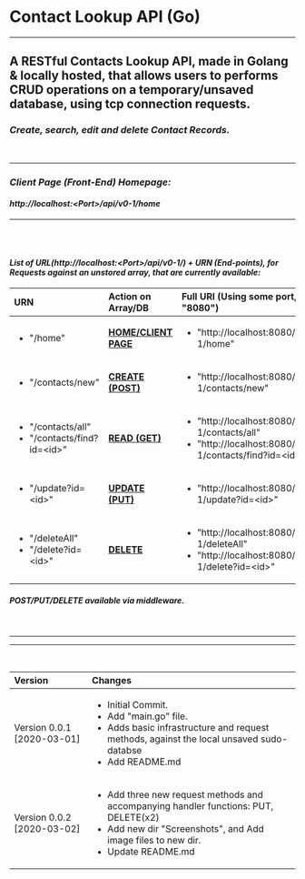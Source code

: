 # Contact Lookup API (Go)


***


## A RESTful Contacts Lookup API, made in Golang & locally hosted, that allows users to performs CRUD operations on a temporary/unsaved database, using tcp connection requests.

### <i> Create, search, edit and delete Contact Records.

<br>

***

### Client Page (Front-End) Homepage: <br>
#### <b>http://localhost:<Port\>/api/v0-1/home</b>

***

<br><br>

#### List of URL(http://localhost:<Port\>/api/v0-1/) + URN (End-points), for Requests against an unstored array, that are currently available:

| URN | Action on Array/DB | Full URI (Using some port, e.g. "8080") |
|:---|:---|:---|
| <ul><li>"/home"</li></ul> | <b><u>HOME/CLIENT PAGE</u></b> | <ul><li>"http://localhost:8080/api/v0-1/home"</li></ul> |
| <ul><li>"/contacts/new"</li></ul> | <b><u>CREATE (POST)</u></b> | <ul><li>"http://localhost:8080/api/v0-1/contacts/new"</li></ul> |
| <ul><li>"/contacts/all"</li><li>"/contacts/find?id=\<id\>"</li></ul> | <b><u>READ (GET)</u></b> | <ul><li>"http://localhost:8080/api/v0-1/contacts/all"</li><li>"http://localhost:8080/api/v0-1/contacts/find?id=<id\>"</li></ul> |
| <ul><li>"/update?id=\<id\>"</li></ul> | <b><u>UPDATE (PUT)</u></b> | <ul><li>"http://localhost:8080/api/v0-1/update?id=\<id\>"</li></ul> |
| <ul><li>"/deleteAll"</li><li>"/delete?id=\<id\>"</li></ul> | <b><u>DELETE</u></b> | <ul><li>"http://localhost:8080/api/v0-1/deleteAll"</li><li>"http://localhost:8080/api/v0-1/delete?id=\<id\>"</li></ul> |


##### POST/PUT/DELETE available via middleware.

<br>

***
***

<br>

|Version| Changes|
|:---|:---|
|Version 0.0.1 [2020-03-01]|<ul><li>Initial Commit.</li><li>Add "main.go" file.</li><li>Adds basic infrastructure and request methods, against the local unsaved sudo-databse</li><li>Add README.md</li></ul>|
|Version 0.0.2 [2020-03-02]|<ul><li>Add three new request methods and accompanying handler functions: PUT, DELETE(x2)</li><li>Add new dir "Screenshots", and Add image files to new dir.</li><li>Update README.md</li></ul>|
